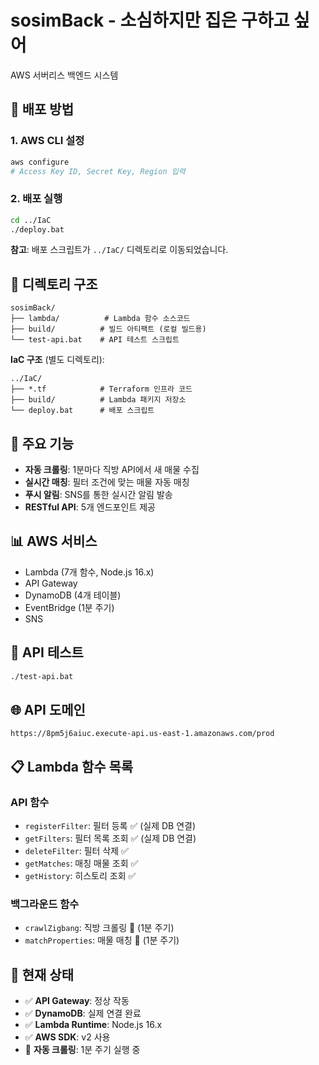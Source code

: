 # sosimBack - 소심하지만 집은 구하고 싶어

AWS 서버리스 백엔드 시스템

## 🚀 배포 방법

### 1. AWS CLI 설정
```bash
aws configure
# Access Key ID, Secret Key, Region 입력
```

### 2. 배포 실행
```bash
cd ../IaC
./deploy.bat
```

**참고**: 배포 스크립트가 `../IaC/` 디렉토리로 이동되었습니다.

## 📁 디렉토리 구조
```
sosimBack/
├── lambda/          # Lambda 함수 소스코드
├── build/          # 빌드 아티팩트 (로컬 빌드용)
└── test-api.bat    # API 테스트 스크립트
```

**IaC 구조** (별도 디렉토리):
```
../IaC/
├── *.tf            # Terraform 인프라 코드
├── build/          # Lambda 패키지 저장소
└── deploy.bat      # 배포 스크립트
```

## 🔧 주요 기능
- **자동 크롤링**: 1분마다 직방 API에서 새 매물 수집
- **실시간 매칭**: 필터 조건에 맞는 매물 자동 매칭
- **푸시 알림**: SNS를 통한 실시간 알림 발송
- **RESTful API**: 5개 엔드포인트 제공

## 📊 AWS 서비스
- Lambda (7개 함수, Node.js 16.x)
- API Gateway
- DynamoDB (4개 테이블)
- EventBridge (1분 주기)
- SNS

## 🧪 API 테스트
```bash
./test-api.bat
```

## 🌐 API 도메인
```
https://8pm5j6aiuc.execute-api.us-east-1.amazonaws.com/prod
```

## 📋 Lambda 함수 목록

### API 함수
- `registerFilter`: 필터 등록 ✅ (실제 DB 연결)
- `getFilters`: 필터 목록 조회 ✅ (실제 DB 연결)
- `deleteFilter`: 필터 삭제 ✅
- `getMatches`: 매칭 매물 조회 ✅
- `getHistory`: 히스토리 조회 ✅

### 백그라운드 함수
- `crawlZigbang`: 직방 크롤링 🔄 (1분 주기)
- `matchProperties`: 매물 매칭 🔄 (1분 주기)

## 🔄 현재 상태
- ✅ **API Gateway**: 정상 작동
- ✅ **DynamoDB**: 실제 연결 완료
- ✅ **Lambda Runtime**: Node.js 16.x
- ✅ **AWS SDK**: v2 사용
- 🔄 **자동 크롤링**: 1분 주기 실행 중